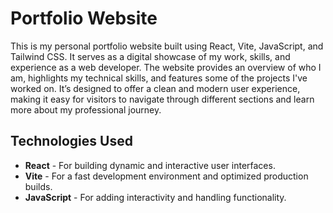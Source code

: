 # Portfolio Website

This is my personal portfolio website built using React, Vite, JavaScript, and Tailwind CSS. It serves as a digital showcase of my work, skills, and experience as a web developer. The website provides an overview of who I am, highlights my technical skills, and features some of the projects I've worked on. It’s designed to offer a clean and modern user experience, making it easy for visitors to navigate through different sections and learn more about my professional journey.

## Technologies Used
- **React** - For building dynamic and interactive user interfaces.
- **Vite** - For a fast development environment and optimized production builds.
- **JavaScript** - For adding interactivity and handling functionality.

